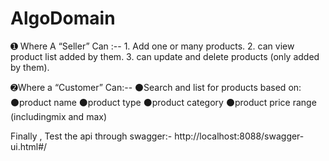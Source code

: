 # AlgoDomain

 
   ➊	Where A “Seller” Can :--
      1. Add one or many products.
      2. can view product list added by them.
      3. can update and delete products (only added by them).
   
   ➋Where a “Customer” Can:--
      ⚫Search and list for products based on:
      ⚫product name
      ⚫product type
      ⚫product category
      ⚫product price range (includingmix and max)
      
  Finally , Test the api through swagger:-  http://localhost:8088/swagger-ui.html#/
